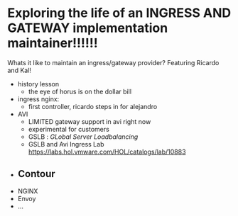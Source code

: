 # Exploring the life of an INGRESS AND GATEWAY implementation maintainer!!!!!!

Whats it like to maintain an ingress/gateway provider?  Featuring Ricardo and Kal! 
- history lesson 
    - the eye of horus is on the dollar bill
- ingress nginx:
    - first controller, ricardo steps in for alejandro
- AVI
    - LIMITED gateway support in avi right now
    - experimental for customers
    - GSLB : *GLobal Server Loadbalancing*
    - GSLB and Avi Ingress Lab https://labs.hol.vmware.com/HOL/catalogs/lab/10883
- Contour
    - 
- NGINX
- Envoy
- ...

